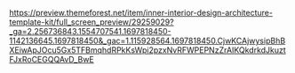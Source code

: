 https://preview.themeforest.net/item/inner-interior-design-architecture-template-kit/full_screen_preview/29259029?_ga=2.256736843.1554707541.1697818450-1142136645.1697818450&_gac=1.115928564.1697818450.CjwKCAjwysipBhBXEiwApJOcu5Gx5TFBmqhdRPkKsWpi2pzxNvRFWPEPNzZrAIKQkdrkdJkuztFJxRoCEGQQAvD_BwE

